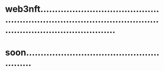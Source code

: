 # web3nft....................................................................................................................................
# soon.......................................................
